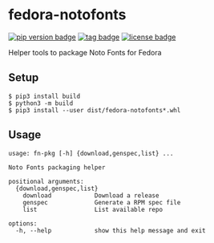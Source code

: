 # fedora-notofonts
[![pip version badge](https://img.shields.io/pypi/v/fedora-notofonts)](https://pypi.org/project/fedora-notofonts/)
[![tag badge](https://img.shields.io/github/v/tag/fedora-i18n/fedora-notofonts)](https://github.com/fedora-i18n/fedora-notofonts/tags)
[![license badge](https://img.shields.io/github/license/fedora-i18n/fedora-notofonts)](./LICENSE)

Helper tools to package Noto Fonts for Fedora

## Setup

``` shell
$ pip3 install build
$ python3 -m build
$ pip3 install --user dist/fedora-notofonts*.whl
```

## Usage

``` shell
usage: fn-pkg [-h] {download,genspec,list} ...

Noto Fonts packaging helper

positional arguments:
  {download,genspec,list}
    download            Download a release
    genspec             Generate a RPM spec file
    list                List available repo

options:
  -h, --help            show this help message and exit
```
